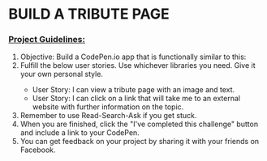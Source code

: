 <h1><strong> BUILD A TRIBUTE PAGE </strong> </h1>

<h3><u>Project Guidelines: </u></h3>

<ol type="1">
  <li> Objective: Build a CodePen.io app that is functionally similar to this: <a href="https://codepen.io/FreeCodeCamp/full/NNvBQW/"></a></li>
  <li> Fulfill the below user stories. Use whichever libraries you need. Give it your own personal style. </li>
   <ul>
     <li> User Story: I can view a tribute page with an image and text. </li>
     <li> User Story: I can click on a link that will take me to an external website with further information on the topic. </li>
   </ul>
    
   <li> Remember to use Read-Search-Ask if you get stuck. </li>
   <li> When you are finished, click the "I've completed this challenge" button and include a link to your CodePen. </li>
  <li> You can get feedback on your project by sharing it with your friends on Facebook. </li>
</ol>
